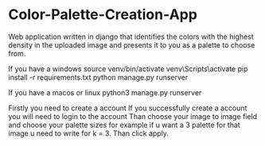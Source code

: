 # Color-Palette-Creation-App
Web application written in django that identifies the colors with the highest density in the uploaded image and presents it to you as a palette to choose from.

If you have a windows
source venv/bin/activate 
venv\Scripts\activate
pip install -r requirements.txt
python manage.py runserver

If you have a macos or linux 
python3 manage.py runserver

Firstly you need to create a account
If you successfully create a account you will need to login to the account
Than choose your image to image field and choose your palette sizes for example if u want a 3 palette for that image u need to write for k = 3. Than click apply.
